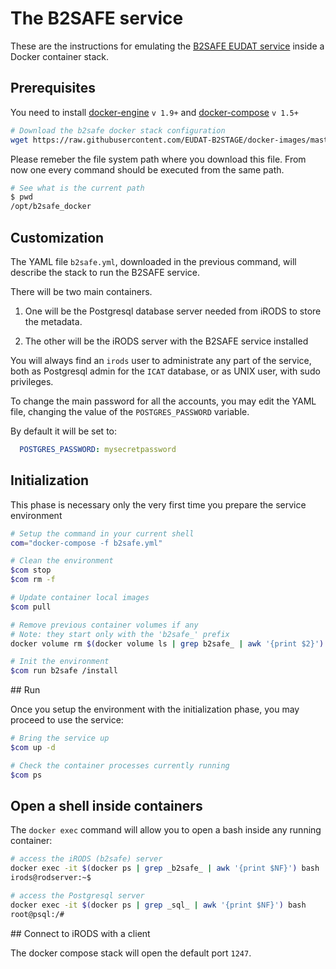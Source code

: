 # The B2SAFE service

These are the instructions for emulating the [B2SAFE EUDAT service](http://www.eudat.eu/b2safe) inside a Docker container stack.

## Prerequisites

You need to install [docker-engine](https://docs.docker.com/engine/installation/) `v 1.9+` and [docker-compose](https://docs.docker.com/compose/install/) `v 1.5+`

```bash
# Download the b2safe docker stack configuration
wget https://raw.githubusercontent.com/EUDAT-B2STAGE/docker-images/master/usecases/b2safe.yml
```

Please remeber the file system path where you download this file.
From now one every command should be executed from the same path.

```bash
# See what is the current path
$ pwd
/opt/b2safe_docker
```

## Customization

The YAML file `b2safe.yml`, downloaded in the previous command,
will describe the stack to run the B2SAFE service.

There will be two main containers.

1. One will be the Postgresql database server needed from iRODS to store the metadata.

2. The other will be the iRODS server with the B2SAFE service installed

You will always find an `irods` user to administrate any part of the service,
both as Postgresql admin for the `ICAT` database, or as UNIX user, with sudo privileges.

To change the main password for all the accounts, you may edit the YAML file,
changing the value of the `POSTGRES_PASSWORD` variable.

By default it will be set to:
```yaml
  POSTGRES_PASSWORD: mysecretpassword
```

## Initialization

This phase is necessary only the very first time you prepare the service environment

```bash
# Setup the command in your current shell
com="docker-compose -f b2safe.yml"

# Clean the environment
$com stop
$com rm -f

# Update container local images
$com pull

# Remove previous container volumes if any
# Note: they start only with the 'b2safe_' prefix
docker volume rm $(docker volume ls | grep b2safe_ | awk '{print $2}')

# Init the environment
$com run b2safe /install
```

## Run

Once you setup the environment with the initialization phase,
you may proceed to use the service:

```bash
# Bring the service up
$com up -d

# Check the container processes currently running
$com ps
```

## Open a shell inside containers

The `docker exec` command will allow you to open a bash inside any running container:

```bash
# access the iRODS (b2safe) server
docker exec -it $(docker ps | grep _b2safe_ | awk '{print $NF}') bash
irods@rodserver:~$

# access the Postgresql server
docker exec -it $(docker ps | grep _sql_ | awk '{print $NF}') bash
root@psql:/#
```

## Connect to iRODS with a client

The docker compose stack will open the default port `1247`.

